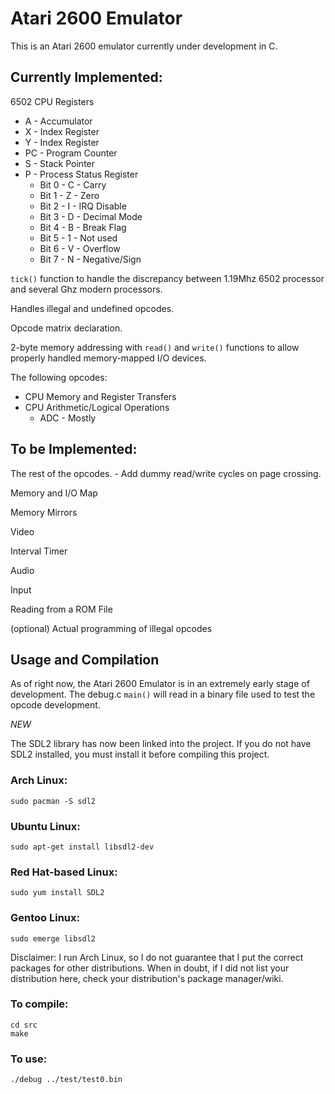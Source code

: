 # Atari 2600 Emulator

This is an Atari 2600 emulator currently under development in C.

## Currently Implemented:

6502 CPU Registers  
* A - Accumulator
* X - Index Register
* Y - Index Register
* PC - Program Counter
* S - Stack Pointer
* P - Process Status Register
    * Bit 0 - C - Carry
    * Bit 1 - Z - Zero
    * Bit 2 - I - IRQ Disable
    * Bit 3 - D - Decimal Mode
    * Bit 4 - B - Break Flag
    * Bit 5 - 1 - Not used
    * Bit 6 - V - Overflow
    * Bit 7 - N - Negative/Sign

`tick()` function to handle the discrepancy between 1.19Mhz 6502 processor and several Ghz modern processors.

Handles illegal and undefined opcodes.

Opcode matrix declaration.

2-byte memory addressing with `read()` and `write()` functions to allow properly handled memory-mapped I/O devices.

The following opcodes:
* CPU Memory and Register Transfers
* CPU Arithmetic/Logical Operations
    * ADC - Mostly

## To be Implemented:

The rest of the opcodes. - Add dummy read/write cycles on page crossing.

Memory and I/O Map

Memory Mirrors

Video

Interval Timer

Audio

Input

Reading from a ROM File

(optional) Actual programming of illegal opcodes

## Usage and Compilation

As of right now, the Atari 2600 Emulator is in an extremely early stage of development.
The debug.c `main()` will read in a binary file used to test the opcode development.

*NEW*

The SDL2 library has now been linked into the project. If you do not have SDL2 installed,
you must install it before compiling this project.

### Arch Linux:
    sudo pacman -S sdl2
### Ubuntu Linux:
    sudo apt-get install libsdl2-dev
### Red Hat-based Linux:
    sudo yum install SDL2
### Gentoo Linux:
    sudo emerge libsdl2

Disclaimer: I run Arch Linux, so I do not guarantee that I put the correct packages
for other distributions. When in doubt, if I did not list your distribution here,
check your distribution's package manager/wiki.

### To compile:
    cd src
    make

### To use:
    ./debug ../test/test0.bin

